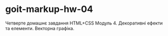 # goit-markup-hw-04
Четверте домашнє завдання
HTML+CSS Модуль 4. Декоративні ефекти та елементи. Векторна графіка.